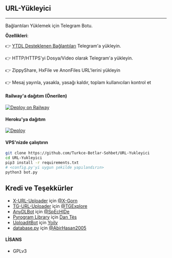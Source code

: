 ## URL-Yükleyici
---

Bağlantıları Yüklemek için Telegram Botu.

**Özellikleri**:

👉 [YTDL Desteklenen Bağlantıları](https://ytdl-org.github.io/youtube-dl/supportedsites.html) Telegram'a yükleyin.

👉 HTTP/HTTPS'yi Dosya/Video olarak Telegram'a yükleyin.

👉 ZippyShare, HxFile ve AnonFiles URL'lerini yükleyin

👉 Mesaj yayınla, yasakla, yasağı kaldır, toplam kullanıcıları kontrol et


#### Railway'a dağıtım (Önerilen)

[![Deploy on Railway](https://railway.app/button.svg)](https://railway.app/new/template?template=https%3A%2F%2Fgithub.com%2FTurkce-Botlar-Sohbet%2FURL-Yukleyici&plugins=mongodb&envs=WEBHOOK%2CTG_BOT_TOKEN%2CAPP_ID%2CAPI_HASH%2COWNER_ID%2CBANNED_USERS%2CUPDATE_CHANNEL%2CLOG_CHANNEL%2CDEF_THUMB_NAIL_VID_S%2CCHUNK_SIZE%2CHTTP_PROX%2CSESSION_NAME&optionalEnvs=BANNED_USERS%2CUPDATE_CHANNEL%2CDEF_THUMB_NAIL_VID_S%2CHTTP_PROX&WEBHOOKDesc=Bunu+ANYTHING+ayarlamak%2C+env+modundayken+web+kancalar%C4%B1n%C4%B1+etkinle%C5%9Ftirir.&TG_BOT_TOKENDesc=https%3A%2F%2Ft.me%2FBotFather+adresinden+bir+bot+olu%C5%9Fturarak+edinin.&APP_IDDesc=https%3A%2F%2Fmy.telegram.org%27da+bir+uygulama+olu%C5%9Fturarak+edinin.&API_HASHDesc=https%3A%2F%2Fmy.telegram.org%27da+bir+uygulama+olu%C5%9Fturarak+edinin.&OWNER_IDDesc=Telegram+ID+numaran%C4%B1z.&BANNED_USERSDesc=Yasaklanan+%C4%B0stenmeyen+%C3%BCyeler.+%28iste%C4%9Fe+ba%C4%9Fl%C4%B1%29&UPDATE_CHANNELDesc=Zorla+abone+yapmak+i%C3%A7in+kanal%C4%B1n%C4%B1z%C4%B1n+kullan%C4%B1c%C4%B1+ad%C4%B1n%C4%B1+yaz%C4%B1n+%28%40+olmadan%29.+%28iste%C4%9Fe+ba%C4%9Fl%C4%B1%29&LOG_CHANNELDesc=G%C3%BCnl%C3%BCkler+i%C3%A7in+Kanal+ID+-+Telegram+ID+numaran%C4%B1z+olabilir.&DEF_THUMB_NAIL_VID_SDesc=Videolarda+kullan%C4%B1lacak+varsay%C4%B1lan+k%C3%BC%C3%A7%C3%BCk+foto%C4%9Fraf.+%28iste%C4%9Fe+ba%C4%9Fl%C4%B1%29&CHUNK_SIZEDesc=%C4%B0steklerde+kullan%C4%B1lmas%C4%B1+gereken+y%C4%B1%C4%9F%C4%B1n+boyutu&HTTP_PROXDesc=K%C4%B1s%C4%B1tl%C4%B1+Alanlarda+youtube-dl%27ye+eri%C5%9Fmek+i%C3%A7in+proxy.+https%3A%2F%2Fgithub.com%2Frg3%2Fyoutube-dl%2Fissues%2F1091%23issuecomment-230163061+adresinden+kendi+proxy%27nizi+al%C4%B1n+%28iste%C4%9Fe+ba%C4%9Fl%C4%B1%29&SESSION_NAMEDesc=Oturum+Ad%C4%B1n%C4%B1z%3A+%C3%96rnek%3A+urlyukleyici&WEBHOOKDefault=ANYTHING&CHUNK_SIZEDefault=128&referralCode=BOTSOHBET)

#### Heroku'ya dağıtım

[![Deploy](https://www.herokucdn.com/deploy/button.svg)](https://www.heroku.com/deploy?template=https://github.com/Turkce-Botlar-Sohbet/URL-Yukleyici)


#### VPS'nizde çalıştırın

```sh
git clone https://github.com/Turkce-Botlar-Sohbet/URL-Yukleyici
cd URL-Yukleyici
pip3 install -r requirements.txt
# <config.py'yi uygun şekilde yapılandırın>
python3 bot.py
```

## Kredi ve Teşekkürler

* [X-URL-Uploader](https://github.com/X-Gorn/X-URL-Uploader/tree/database) için [@X-Gorn](https://t.me/xgorn)
* [TG-URL-Uploader](https://github.com/TGExplore/TG-URL-Uploader) için [@TGExplore](https://t.me/ViruZs)
* [AnyDLBot](https://telegram.dog/AnyDLBot) için [@SpEcHlDe](https://t.me/ThankTelegram)
* [Pyrogram Library](https://github.com/pyrogram/pyrogram) için [Dan Tès](https://t.me/haskell)
* [UploaditBot](https://telegram.dog/UploaditBot) için [Yoily](https://t.me/YoilyL)
* [database.py](https://github.com/AbirHasan2005/VideoCompress/blob/main/bot/database/database.py) için [@AbirHasan2005](https://t.me/AbirHasan2005)

#### LİSANS
- GPLv3

